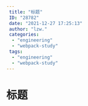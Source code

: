 ```yaml
---
 title: "标题"
 ID: "28782"
 date: "2021-12-27 17:25:13"
 author: "lzw."
 categories: 
  - "engineering"
  - "webpack-study"
 tags: 
  - "engineering"
  - "webpack-study"
---
```


# 标题

